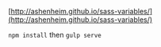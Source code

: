 [http://ashenheim.github.io/sass-variables/](http://ashenheim.github.io/sass-variables/)

`npm install` then `gulp serve`